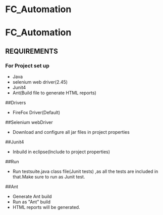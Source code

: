 # FC_Automation
# FC_Automation

## REQUIREMENTS
### For Project set up

 * Java
 * selenium web driver(2.45)
 * Junit4
 * Ant(Build file to generate HTML reports)
 
##Drivers
 * FireFox Driver(Default)
 
##Selenium webDriver
  * Download and configure all jar files in project properties
  
##Junit4  
 * Inbuild in eclipse(Include to project properties)
 
##Run

 * Run testsuite.java class file(Junit tests) ,as all the tests are included in that.Make sure to run as Junit test.
 
##Ant

 * Generate Ant build
 * Run as "Ant" build 
 * HTML reports will be generated.
 
 
